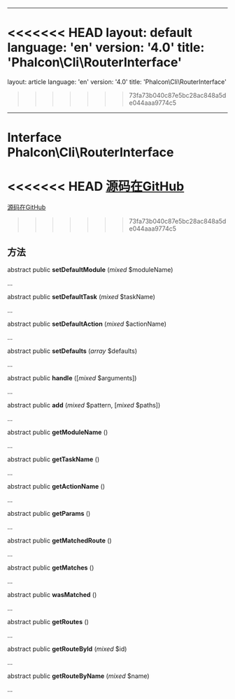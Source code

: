 * * *

<<<<<<< HEAD
layout: default language: 'en' version: '4.0' title: 'Phalcon\Cli\RouterInterface'
=======
layout: article language: 'en' version: '4.0' title: 'Phalcon\Cli\RouterInterface'
>>>>>>> 73fa73b040c87e5bc28ac848a5de044aaa9774c5

* * *

# Interface **Phalcon\Cli\RouterInterface**

<<<<<<< HEAD
<a href="https://github.com/phalcon/cphalcon/tree/v3.4.0/phalcon/cli/routerinterface.zep" class="btn btn-default btn-sm">源码在GitHub</a>
=======
<a href="https://github.com/phalcon/cphalcon/tree/v4.0.0/phalcon/cli/routerinterface.zep" class="btn btn-default btn-sm">源码在GitHub</a>
>>>>>>> 73fa73b040c87e5bc28ac848a5de044aaa9774c5

## 方法

abstract public **setDefaultModule** (*mixed* $moduleName)

...

abstract public **setDefaultTask** (*mixed* $taskName)

...

abstract public **setDefaultAction** (*mixed* $actionName)

...

abstract public **setDefaults** (*array* $defaults)

...

abstract public **handle** ([*mixed* $arguments])

...

abstract public **add** (*mixed* $pattern, [*mixed* $paths])

...

abstract public **getModuleName** ()

...

abstract public **getTaskName** ()

...

abstract public **getActionName** ()

...

abstract public **getParams** ()

...

abstract public **getMatchedRoute** ()

...

abstract public **getMatches** ()

...

abstract public **wasMatched** ()

...

abstract public **getRoutes** ()

...

abstract public **getRouteById** (*mixed* $id)

...

abstract public **getRouteByName** (*mixed* $name)

...